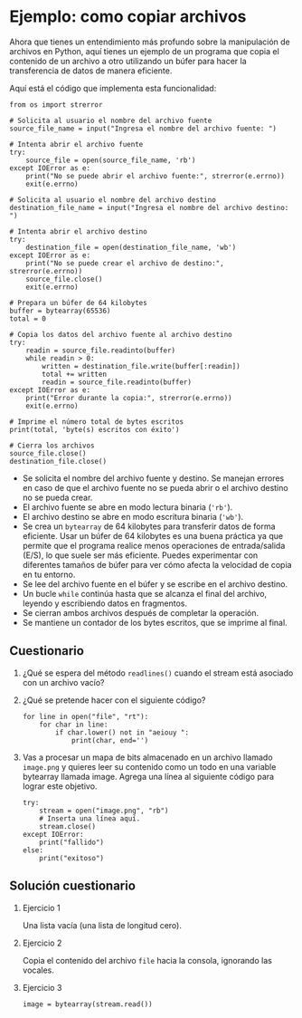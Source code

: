 # Ejemplo: como copiar archivos

Ahora que tienes un entendimiento más profundo sobre la manipulación de archivos en Python, aquí tienes un ejemplo de un programa que copia el contenido de un archivo a otro utilizando un búfer para hacer la transferencia de datos de manera eficiente.

Aquí está el código que implementa esta funcionalidad:

```
from os import strerror

# Solicita al usuario el nombre del archivo fuente
source_file_name = input("Ingresa el nombre del archivo fuente: ")

# Intenta abrir el archivo fuente
try:
    source_file = open(source_file_name, 'rb')
except IOError as e:
    print("No se puede abrir el archivo fuente:", strerror(e.errno))
    exit(e.errno)

# Solicita al usuario el nombre del archivo destino
destination_file_name = input("Ingresa el nombre del archivo destino: ")

# Intenta abrir el archivo destino
try:
    destination_file = open(destination_file_name, 'wb')
except IOError as e:
    print("No se puede crear el archivo de destino:", strerror(e.errno))
    source_file.close()
    exit(e.errno)

# Prepara un búfer de 64 kilobytes
buffer = bytearray(65536)
total = 0

# Copia los datos del archivo fuente al archivo destino
try:
    readin = source_file.readinto(buffer)
    while readin > 0:
        written = destination_file.write(buffer[:readin])
        total += written
        readin = source_file.readinto(buffer)
except IOError as e:
    print("Error durante la copia:", strerror(e.errno))
    exit(e.errno)

# Imprime el número total de bytes escritos
print(total, 'byte(s) escritos con éxito')

# Cierra los archivos
source_file.close()
destination_file.close()
```

* Se solicita el nombre del archivo fuente y destino. Se manejan errores en caso de que el archivo fuente no se pueda abrir o el archivo destino no se pueda crear.
* El archivo fuente se abre en modo lectura binaria (`'rb'`).
* El archivo destino se abre en modo escritura binaria (`'wb'`).
* Se crea un `bytearray` de 64 kilobytes para transferir datos de forma eficiente. Usar un búfer de 64 kilobytes es una buena práctica ya que permite que el programa realice menos operaciones de entrada/salida (E/S), lo que suele ser más eficiente. Puedes experimentar con diferentes tamaños de búfer para ver cómo afecta la velocidad de copia en tu entorno.
* Se lee del archivo fuente en el búfer y se escribe en el archivo destino.
* Un bucle `while` continúa hasta que se alcanza el final del archivo, leyendo y escribiendo datos en fragmentos.
* Se cierran ambos archivos después de completar la operación.
* Se mantiene un contador de los bytes escritos, que se imprime al final.

## Cuestionario

1. ¿Qué se espera del método `readlines()` cuando el stream está asociado con un archivo vacío?

2. ¿Qué se pretende hacer con el siguiente código?
    ```
    for line in open("file", "rt"):
        for char in line:
            if char.lower() not in "aeiouy ":
                print(char, end='')
    ```
3. Vas a procesar un mapa de bits almacenado en un archivo llamado `image.png` y quieres leer su contenido como un todo en una variable bytearray llamada image. Agrega una línea al siguiente código para lograr este objetivo.
    ```
    try:
        stream = open("image.png", "rb")
        # Inserta una línea aquí.
        stream.close()
    except IOError:
        print("fallido")
    else:
        print("exitoso")
    ```

## Solución cuestionario

1. Ejercicio 1

    Una lista vacía (una lista de longitud cero).

2. Ejercicio 2

    Copia el contenido del archivo `file` hacia la consola, ignorando las vocales.

3. Ejercicio 3

    `image = bytearray(stream.read())`